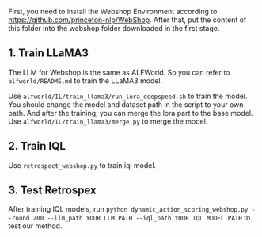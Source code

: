 First, you need to install the Webshop Environment according to https://github.com/princeton-nlp/WebShop.
After that, put the content of this folder into the webshop folder downloaded in the first stage.

## 1. Train LLaMA3

The LLM for Webshop is the same as ALFWorld. So you can refer to ```alfworld/README.md``` to train the LLaMA3 model.

Use ```alfworld/IL/train_llama3/run_lora_deepspeed.sh``` to train the model. You should change the model and dataset path in the script to your own path. And after the training, you can merge the lora part to the base model. Use ```alfworld/IL/train_llama3/merge.py``` to merge the model.

## 2. Train IQL

Use ```retrospect_webshop.py``` to train iql model.

## 3. Test Retrospex

After training IQL models, run ```python dynamic_action_scoring_webshop.py --round 200 --llm_path YOUR LLM PATH --iql_path YOUR IQL MODEL PATH``` to test our method.

